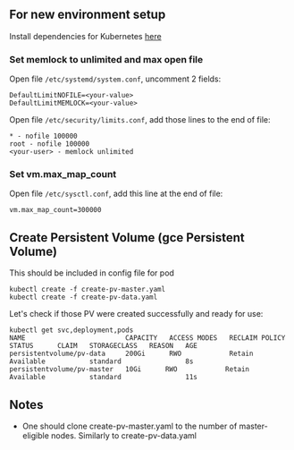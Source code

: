 ## For new environment setup
Install dependencies for Kubernetes [here](https://vitux.com/install-and-deploy-kubernetes-on-ubuntu/)

### Set memlock to unlimited and max open file
Open file `/etc/systemd/system.conf`, uncomment 2 fields:
```shell
DefaultLimitNOFILE=<your-value>
DefaultLimitMEMLOCK=<your-value>
```

Open file `/etc/security/limits.conf`, add those lines to the end of file:

```shell
* - nofile 100000
root - nofile 100000
<your-user> - memlock unlimited
```

### Set vm.max_map_count
Open file `/etc/sysctl.conf`, add this line at the end of file:

```shell
vm.max_map_count=300000
```

## Create Persistent Volume (gce Persistent Volume)
This should be included in config file for pod

```shell
kubectl create -f create-pv-master.yaml
kubectl create -f create-pv-data.yaml
```

Let's check if those PV were created successfully and ready for use:

```shell
kubectl get svc,deployment,pods
NAME                         CAPACITY   ACCESS MODES   RECLAIM POLICY   STATUS      CLAIM   STORAGECLASS   REASON   AGE
persistentvolume/pv-data     200Gi      RWO            Retain           Available           standard                8s
persistentvolume/pv-master   10Gi      RWO            Retain           Available           standard                11s
```

## Notes

* One should clone create-pv-master.yaml to the number of master-eligible nodes. Similarly to create-pv-data.yaml
